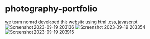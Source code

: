# photography-portfolio
we team nomad developed this website using html ,css, javascript
![Screenshot 2023-09-19 203136](https://github.com/avezbaig/photography-portfolio/assets/142049730/688939ac-b87a-4fe1-bc8c-749557c292b1)
![Screenshot 2023-09-19 203354](https://github.com/avezbaig/photography-portfolio/assets/142049730/a18ffdb3-15bc-4189-a261-dfbfd7fb57ad)
![Screenshot 2023-09-19 203915](https://github.com/avezbaig/photography-portfolio/assets/142049730/ef2b3aaf-1dc2-430b-91fb-9ed4c9b50ccd)


